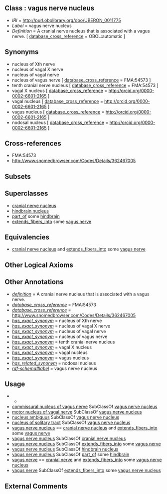 
## Class : vagus nerve nucleus

 * *IRI* = http://purl.obolibrary.org/obo/UBERON_0011775
 * *Label* = vagus nerve nucleus
 * *Definition* = A cranial nerve nucleus that is associated with a vagus nerve. [ [database_cross_reference](../../ef/oboInOwl#hasDbXref.md) = OBOL:automatic ]

## Synonyms

 * nucleus of Xth nerve
 * nucleus of vagal X nerve
 * nucleus of vagal nerve
 * nucleus of vagus nerve [ [database_cross_reference](../../ef/oboInOwl#hasDbXref.md) = FMA:54573 ]
 * tenth cranial nerve nucleus [ [database_cross_reference](../../ef/oboInOwl#hasDbXref.md) = FMA:54573 ]
 * vagal X nucleus [ [database_cross_reference](../../ef/oboInOwl#hasDbXref.md) = http://orcid.org/0000-0002-6601-2165 ]
 * vagal nucleus [ [database_cross_reference](../../ef/oboInOwl#hasDbXref.md) = http://orcid.org/0000-0002-6601-2165 ]
 * vagus nucleus [ [database_cross_reference](../../ef/oboInOwl#hasDbXref.md) = http://orcid.org/0000-0002-6601-2165 ]
 * nodosal nucleus [ [database_cross_reference](../../ef/oboInOwl#hasDbXref.md) = http://orcid.org/0000-0002-6601-2165 ]

## Cross-references

 * FMA:54573
 * http://www.snomedbrowser.com/Codes/Details/362467005

## Subsets


## Superclasses

 * [cranial nerve nucleus](../../UBERON/26/UBERON_0000126.md)
 * [hindbrain nucleus](../../UBERON/62/UBERON_0009662.md)
 * [part_of](../../BFO/50/BFO_0000050.md) some [hindbrain](../../UBERON/28/UBERON_0002028.md)
 * [extends_fibers_into](../../core#extends/to/core#extends_fibers_into.md) some [vagus nerve](../../UBERON/59/UBERON_0001759.md)

## Equivalencies

 * [cranial nerve nucleus](../../UBERON/26/UBERON_0000126.md) and [extends_fibers_into](../../core#extends/to/core#extends_fibers_into.md) some [vagus nerve](../../UBERON/59/UBERON_0001759.md)

## Other Logical Axioms


## Other Annotations

 * *[definition](../../IAO/15/IAO_0000115.md)* = A cranial nerve nucleus that is associated with a vagus nerve.
 * *[database_cross_reference](../../ef/oboInOwl#hasDbXref.md)* = FMA:54573
 * *[database_cross_reference](../../ef/oboInOwl#hasDbXref.md)* = http://www.snomedbrowser.com/Codes/Details/362467005
 * *[has_exact_synonym](../../ym/oboInOwl#hasExactSynonym.md)* = nucleus of Xth nerve
 * *[has_exact_synonym](../../ym/oboInOwl#hasExactSynonym.md)* = nucleus of vagal X nerve
 * *[has_exact_synonym](../../ym/oboInOwl#hasExactSynonym.md)* = nucleus of vagal nerve
 * *[has_exact_synonym](../../ym/oboInOwl#hasExactSynonym.md)* = nucleus of vagus nerve
 * *[has_exact_synonym](../../ym/oboInOwl#hasExactSynonym.md)* = tenth cranial nerve nucleus
 * *[has_exact_synonym](../../ym/oboInOwl#hasExactSynonym.md)* = vagal X nucleus
 * *[has_exact_synonym](../../ym/oboInOwl#hasExactSynonym.md)* = vagal nucleus
 * *[has_exact_synonym](../../ym/oboInOwl#hasExactSynonym.md)* = vagus nucleus
 * *[has_related_synonym](../../ym/oboInOwl#hasRelatedSynonym.md)* = nodosal nucleus
 * *[rdf-schema#label](../../el/rdf-schema#label.md)* = vagus nerve nucleus

## Usage

 * -
 * [commissural nucleus of vagus nerve](../../UBERON/68/UBERON_0002868.md) SubClassOf [vagus nerve nucleus](../../UBERON/75/UBERON_0011775.md)
 * [motor nucleus of vagal nerve](../../UBERON/78/UBERON_0011778.md) SubClassOf [vagus nerve nucleus](../../UBERON/75/UBERON_0011775.md)
 * [nucleus ambiguus](../../UBERON/19/UBERON_0001719.md) SubClassOf [vagus nerve nucleus](../../UBERON/75/UBERON_0011775.md)
 * [nucleus of solitary tract](../../UBERON/50/UBERON_0009050.md) SubClassOf [vagus nerve nucleus](../../UBERON/75/UBERON_0011775.md)
 * [vagus nerve nucleus](../../UBERON/75/UBERON_0011775.md) == [cranial nerve nucleus](../../UBERON/26/UBERON_0000126.md) and [extends_fibers_into](../../core#extends/to/core#extends_fibers_into.md) some [vagus nerve](../../UBERON/59/UBERON_0001759.md)
 * [vagus nerve nucleus](../../UBERON/75/UBERON_0011775.md) SubClassOf [cranial nerve nucleus](../../UBERON/26/UBERON_0000126.md)
 * [vagus nerve nucleus](../../UBERON/75/UBERON_0011775.md) SubClassOf [extends_fibers_into](../../core#extends/to/core#extends_fibers_into.md) some [vagus nerve](../../UBERON/59/UBERON_0001759.md)
 * [vagus nerve nucleus](../../UBERON/75/UBERON_0011775.md) SubClassOf [hindbrain nucleus](../../UBERON/62/UBERON_0009662.md)
 * [vagus nerve nucleus](../../UBERON/75/UBERON_0011775.md) SubClassOf [part_of](../../BFO/50/BFO_0000050.md) some [hindbrain](../../UBERON/28/UBERON_0002028.md)
 * [vagus nerve](../../UBERON/59/UBERON_0001759.md) == [cranial nerve](../../UBERON/85/UBERON_0001785.md) and [extends_fibers_into](../../core#extends/to/core#extends_fibers_into.md) some [vagus nerve nucleus](../../UBERON/75/UBERON_0011775.md)
 * [vagus nerve](../../UBERON/59/UBERON_0001759.md) SubClassOf [extends_fibers_into](../../core#extends/to/core#extends_fibers_into.md) some [vagus nerve nucleus](../../UBERON/75/UBERON_0011775.md)

## External Comments

